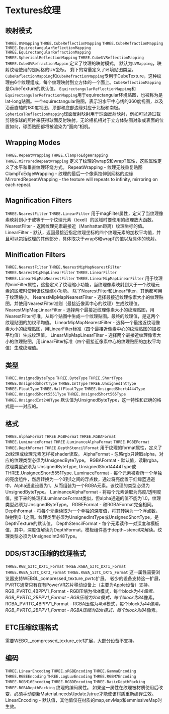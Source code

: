 # Textures纹理 #
## 映射模式 ##
`THREE.UVMapping`
`THREE.CubeReflectionMapping`
`THREE.CubeRefractionMapping`
`THREE.EquirectangularReflectionMapping`
`THREE.EquirectangularRefractionMapping`
`THREE.SphericalReflectionMapping`
`THREE.CubeUVReflectionMapping`
`THREE.CubeUVRefractionMappin`
定义了纹理的映射模式。
默认为`UVMapping`，映射纹理使用的是网格的UV坐标。
剩下的常量定义了环境贴图类型。
`CubeReflectionMapping`和`CubeRefractionMapping`专用于CubeTexture，这种纹理由6个纹理组成，每个纹理映射到立方体的一个面上。`CubeReflectionMapping`是CubeTexture的默认值。
`EquirectangularReflectionMapping`和`EquirectangularRefractionMapping`用于equirectangular环境贴图，也被称为是lat-long贴图。一个equirectangular贴图，表示沿水平中心线的360度视图，以及沿垂直轴的180度视图，顶部和底部边缘对应于北极和南极。
`SphericalReflectionMapping`球面反射映射用于球面反射映射，例如可以通过裁剪镜像球的照片来获得球面反射映射。无论相机相对于立方体贴图对象或表面的位置如何，球面贴图都将被渲染为“面向”相机。
## Wrapping Modes ##
`THREE.RepeatWrapping`
`THREE.ClampToEdgeWrapping`
`THREE.MirroredRepeatWrapping`
定义了纹理的wrapS和wrapT属性，这些属性定义了水平和垂直纹理环绕方式。
RepeatWrapping - 纹理无线重复贴图
ClampToEdgeWrapping - 纹理的最后一个像素拉伸到网格的边缘
MirroredRepeatWrapping - the texture will repeats to infinity, mirroring on each repeat.
## Magnification Filters ##
`THREE.NearestFilter`
`THREE.LinearFilter`
用于magFilter属性，定义了当纹理像素映射到小于或等于一个纹理元素（texel）的区域时要使用的纹理放大函数。
NearestFilter - 返回纹理元素最接近（Manhattan距离）纹理坐标的值。
LinearFilter - 默认，返回最接近指定纹理坐标的四个纹理元素的加权平均值，并且可以包括纹理的其他部分，具体取决于wrapS和wrapT的值以及具体的映射。
## Minification Filters ##
`THREE.NearestFilter`
`THREE.NearestMipMapNearestFilter`
`THREE.NearestMipMapLinearFilter`
`THREE.LinearFilter`
`THREE.LinearMipMapNearestFilter`
`THREE.LinearMipMapLinearFilter`
用于纹理的minFilter属性，这些定义了纹理缩小功能，当纹理像素映射到大于一个纹理元素的区域时使用该纹理缩小功能。
除了NearestFilter和LinearFilter，其他都可用于纹理缩小。
NearestMipMapNearestFilter - 选择最接近纹理像素大小的纹理贴图，并使用NearestFilter准则（最接近像素中心的纹理）生成纹理值。
NearestMipMapLinearFilter - 选择两个最接近纹理像素大小的纹理贴图，用NearestFilter标准，从每个贴图中生成一个纹理贴图。最终的纹理值，是这两个纹理贴图的加权平均值。
LinearMipMapNearestFilter - 选择一个最接近纹理像素大小的纹理贴图，用LinearFilter标准（四个最接近像素中心的纹理贴图的加权平均值）生成纹理值。
LinearMipMapLinearFilter - 选择两个最接近纹理像素大小的纹理贴图，用LinearFilter标准（四个最接近像素中心的纹理贴图的加权平均值）生成纹理值。
## 类型 ##
`THREE.UnsignedByteType`
`THREE.ByteType`
`THREE.ShortType`
`THREE.UnsignedShortType`
`THREE.IntType`
`THREE.UnsignedIntType`
`THREE.FloatType`
`THREE.HalfFloatType`
`THREE.UnsignedShort4444Type`
`THREE.UnsignedShort5551Type`
`THREE.UnsignedShort565Type`
`THREE.UnsignedInt248Type`
默认值为UnsignedByteType，这一特性和正确的格式是一一对应的。
## 格式 ##
`THREE.AlphaFormat`
`THREE.RGBFormat`
`THREE.RGBAFormat`
`THREE.LuminanceFormat`
`THREE.LuminanceAlphaFormat`
`THREE.RGBEFormat`
`THREE.DepthFormat`
`THREE.DepthStencilFormat`
用于纹理的format属性，定义了2d纹理或纹理元素怎样被shader读取。
AlphaFormat - 忽略rgb只读取alpha，对应的纹理类型必须为UnsignedByteType。
RGBAFormat - 默认值，读取rgba，纹理类型必须为 UnsignedByteType, UnsignedShort4444Type或 THREE.UnsignedShort5551Type.
LuminaceFormat - 每个元素被看所一个单独的亮度组件，然后转换为一个0到1之间的浮点数，通过将亮度置于红绿蓝通道中，Alpha通道设置为1，从而组装为一个RGBA元素。该纹理的类型必须为UnsignedByteType。
LuninanceAlphaFormat - 将每个元素读取为亮度/透明度值，接下来的处理和LuminanceFormat类似，但alpha通道的值不能为1.0，纹理类型必须为UnsignedByteType。
RGBEFormat - 和RGBAFormat完全相同。
DepthFormat - 将每个元素读取为一个单独的深度值，将其转换为一个浮点数，映射到0-1之间。纹理类型必须为UnsignedIntType或UnsignedShortType。是DepthTexture的默认值。
DepthStencilFormat - 每个元素读作一对深度和模板值，其中，深度值解读为DepthFormat，模板组件基于depth+stencil来解读。纹理类型必须为UnsignedInt248Type。
## DDS/ST3C压缩的纹理格式 ##
`THREE.RGB_S3TC_DXT1_Format`
`THREE.RGBA_S3TC_DXT1_Format`
`THREE.RGBA_S3TC_DXT3_Format`
`THREE.RGBA_S3TC_DXT5_Format`
这一属性需要浏览器支持WEBGL_compressed_texture_pvrtc扩展。
较少的设备支持这一扩展，PVRTC通常只有在有PowerVR芯片移动设备上（主要为Apple设备）支持。
RGB_PVRTC_4BPPV1_Format - RGB压缩为4bit模式，每个block为4*4像素。
RGB_PVRTC_2BPPV1_Format - RGB压缩为2bit模式，每个block为8*4像素。
RGBA_PVRTC_4BPPV1_Format - RGBA压缩为4bit模式，每个block为4*4像素。
RGB_PVRTC_2BPPV1_Format - RGBA压缩为2bit模式，每个block为8*4像素。
## ETC压缩纹理格式 ##
需要WEBGL_compressed_texture_etc1扩展，大部分设备不支持。
## 编码 ##
`THREE.LinearEncoding`
`THREE.sRGBEncoding`
`THREE.GammaEncoding`
`THREE.RGBEEncoding`
`THREE.LogLuvEncoding`
`THREE.RGBM7Encoding`
`THREE.RGBM16Encoding`
`THREE.RGBDEncoding`
`THREE.BasicDepthPacking`
`THREE.RGBADepthPacking`
纹理的编码属性。
如果这一属性在纹理被材质使用后改变，必须手动更新Material.needsUpdate为true才能使该材质重新编译生效。
LinearEncoding - 默认值，其他值仅在材质的map,envMap和emmissiveMap时生效。
